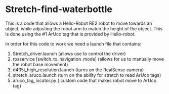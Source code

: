 # Stretch-find-waterbottle

This is a code that allows a Hello-Robot RE2 robot to move towards an object, while adjusting the robot arm to match the height of the object. This is done using the #1 ArUco tag that is provided by Hello-robot.

In order for this code to work we need a launch file that contains:
  1) Stretch_driver.launch (allows use to control the driver)
  2) rosservice [switch_to_navigation_mode] (allows for us to manually move the robot base movement)
  3) d435i_high_resolution.launch (turns on the RealSense camera)
  4) stretch_aruco.launch (turn on the ability for stretch to read ArUco tags)
  5) aruco_tag_locator.py ( custom code that makes robot move to ArUco tag)
